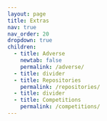 ```yaml
---
layout: page
title: Extras
nav: true
nav_order: 20
dropdown: true
children:
  - title: Adverse
    newtab: false
    permalink: /adverse/
  - title: divider
  - title: Repositories
    permalink: /repositories/
  - title: divider
  - title: Competitions
    permalink: /competitions/
---
```

